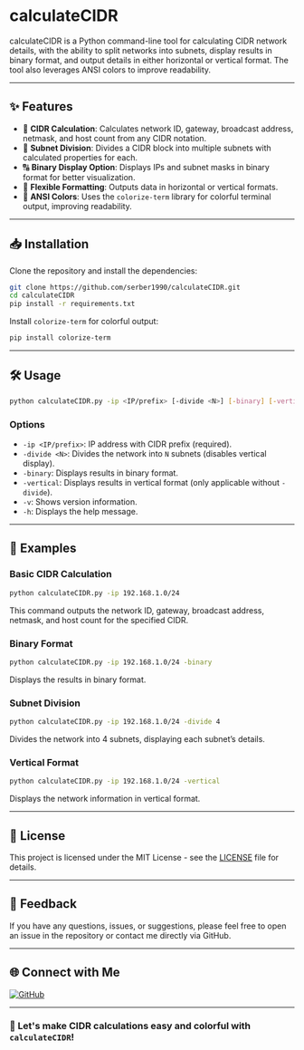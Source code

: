 # calculateCIDR

calculateCIDR is a Python command-line tool for calculating CIDR network details, with the ability to split networks into subnets, display results in binary format, and output details in either horizontal or vertical format. The tool also leverages ANSI colors to improve readability.

---

## ✨ Features

- 🔢 **CIDR Calculation**: Calculates network ID, gateway, broadcast address, netmask, and host count from any CIDR notation.
- 🧩 **Subnet Division**: Divides a CIDR block into multiple subnets with calculated properties for each.
- 🔠 **Binary Display Option**: Displays IPs and subnet masks in binary format for better visualization.
- 📏 **Flexible Formatting**: Outputs data in horizontal or vertical formats.
- 🌈 **ANSI Colors**: Uses the `colorize-term` library for colorful terminal output, improving readability.

---

## 📥 Installation

Clone the repository and install the dependencies:

```bash
git clone https://github.com/serber1990/calculateCIDR.git
cd calculateCIDR
pip install -r requirements.txt
```

Install `colorize-term` for colorful output:
```bash
pip install colorize-term
```

---

## 🛠 Usage

```bash
python calculateCIDR.py -ip <IP/prefix> [-divide <N>] [-binary] [-vertical] [-v] [-h]
```

### Options

- `-ip <IP/prefix>`: IP address with CIDR prefix (required).
- `-divide <N>`: Divides the network into `N` subnets (disables vertical display).
- `-binary`: Displays results in binary format.
- `-vertical`: Displays results in vertical format (only applicable without `-divide`).
- `-v`: Shows version information.
- `-h`: Displays the help message.

---

## 🎨 Examples

### Basic CIDR Calculation

```bash
python calculateCIDR.py -ip 192.168.1.0/24
```

This command outputs the network ID, gateway, broadcast address, netmask, and host count for the specified CIDR.

### Binary Format

```bash
python calculateCIDR.py -ip 192.168.1.0/24 -binary
```

Displays the results in binary format.

### Subnet Division

```bash
python calculateCIDR.py -ip 192.168.1.0/24 -divide 4
```

Divides the network into 4 subnets, displaying each subnet’s details.

### Vertical Format

```bash
python calculateCIDR.py -ip 192.168.1.0/24 -vertical
```

Displays the network information in vertical format.

---

## 📝 License

This project is licensed under the MIT License - see the [LICENSE](LICENSE) file for details.

---

## 💬 Feedback

If you have any questions, issues, or suggestions, please feel free to open an issue in the repository or contact me directly via GitHub.

---

## 🌐 Connect with Me

[![GitHub](https://img.shields.io/badge/GitHub-@serber1990-181717?style=flat-square&logo=github)](https://github.com/serber1990)

---

### 🚀 Let's make CIDR calculations easy and colorful with `calculateCIDR`!
